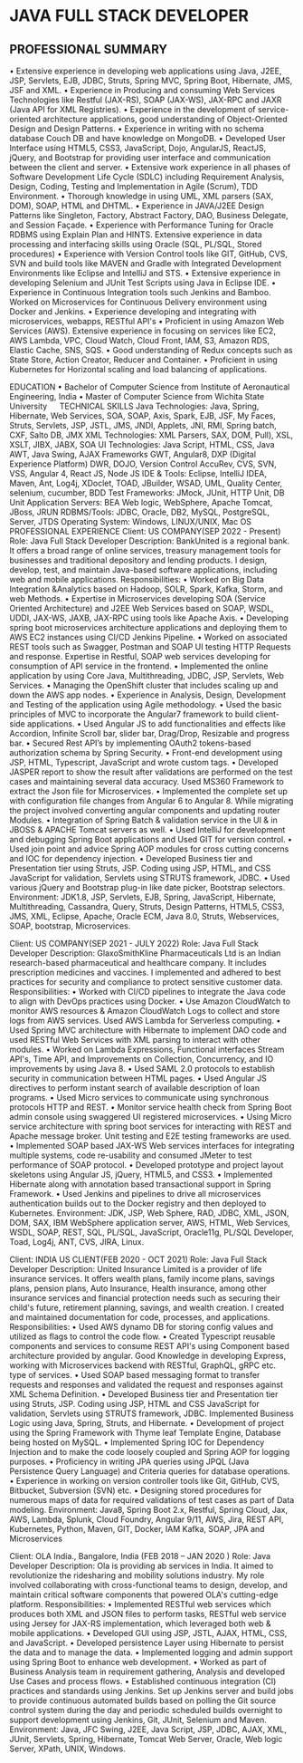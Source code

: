 # JAVA FULL STACK DEVELOPER





## PROFESSIONAL SUMMARY
•	Extensive experience in developing web applications using Java, J2EE, JSP, Servlets, EJB, JDBC, Struts, Spring MVC, Spring Boot, Hibernate, JMS, JSF and XML. 
•	Experience in Producing and consuming Web Services Technologies like Restful (JAX-RS), SOAP (JAX-WS), JAX-RPC and JAXR (Java API for XML Registries).
•	Experience in the development of service-oriented architecture applications, good understanding of Object-Oriented Design and Design Patterns.
•	Experience in writing with no schema database Couch DB and have knowledge on MongoDB.
•	Developed User Interface using HTML5, CSS3, JavaScript, Dojo, AngularJS, ReactJS, jQuery, and Bootstrap for providing user interface and communication between the client and server.
•	Extensive work experience in all phases of Software Development Life Cycle (SDLC) including Requirement Analysis, Design, Coding, Testing and Implementation in Agile (Scrum), TDD Environment.
•	Thorough knowledge in using UML, XML parsers (SAX, DOM), SOAP, HTML and DHTML.
•	Experience in JAVA/J2EE Design Patterns like Singleton, Factory, Abstract Factory, DAO, Business Delegate, and Session Façade.
•	Experience with Performance Tuning for Oracle RDBMS using Explain Plan and HINTS. Extensive experience in data processing and interfacing skills using Oracle (SQL, PL/SQL, Stored procedures)
•	Experience with Version Control tools like GIT, GitHub, CVS, SVN and build tools like MAVEN and Gradle with Integrated Development Environments like Eclipse and IntelliJ and STS.
•	Extensive experience in developing Selenium and JUnit Test Scripts using Java in Eclipse IDE.
•	Experience in Continuous Integration tools such Jenkins and Bamboo. Worked on Microservices for Continuous Delivery environment using Docker and Jenkins.
•	Experience developing and integrating with microservices, webapps, RESTful API's
•	Proficient in using Amazon Web Services (AWS). Extensive experience in focusing on services like EC2, AWS Lambda, VPC, Cloud Watch, Cloud Front, IAM, S3, Amazon RDS, Elastic Cache, SNS, SQS.
•	Good understanding of Redux concepts such as State Store, Action Creator, Reducer and Container.
•	Proficient in using Kubernetes for Horizontal scaling and load balancing of applications.

EDUCATION
•	Bachelor of Computer Science from Institute of Aeronautical Engineering, India
•	Master of Computer Science from Wichita State University
 
TECHNICAL SKILLS
Java Technologies: Java, Spring, Hibernate, Web Services, SOA, SOAP, Axis, Spark, EJB, JSF, My Faces, Struts, Servlets, JSP, JSTL, JMS, JNDI, Applets, JNI, RMI, Spring batch, CXF, Salto DB, JMX
XML Technologies: XML Parsers, SAX, DOM, Pull), XSL, XSLT, JIBX, JABX, SOA
UI Technologies: Java Script, HTML, CSS, Java AWT, Java Swing, AJAX Frameworks GWT, Angular8, DXP (Digital Experience Platform) DWR, DOJO, Version Control AccuRev, CVS, SVN, VSS, Angular 4, React JS, Node JS
IDE & Tools: Eclipse, IntelliJ IDEA, Maven, Ant, Log4j, XDoclet, TOAD, JBuilder, WSAD, UML, Quality Center, selenium, cucumber, BDD
Test Frameworks: JMock, JUnit, HTTP Unit, DB Unit
Application Servers: BEA Web logic, WebSphere, Apache Tomcat, JBoss, JRUN
RDBMS/Tools: JDBC, Oracle, DB2, MySQL, PostgreSQL, Server, JTDS
Operating System: Windows, LINUX/UNIX, Mac OS
PROFESSIONAL EXPERIENCE
Client: US COMPANY(SEP 2022 - Present)
Role: Java Full Stack Developer
Description: BankUnited is a regional bank. It offers a broad range of online services, treasury management tools for businesses and traditional depository and lending products. I design, develop, test, and maintain Java-based software applications, including web and mobile applications.
Responsibilities:
•	Worked on Big Data Integration &Analytics based on Hadoop, SOLR, Spark, Kafka, Storm, and web Methods.
•	Expertise in Microservices developing SOA (Service Oriented Architecture) and J2EE Web Services based on SOAP, WSDL, UDDI, JAX-WS, JAXB, JAX-RPC using tools like Apache Axis.
•	Developing spring boot microservices architecture applications and deploying them to AWS EC2 instances using CI/CD Jenkins Pipeline.
•	Worked on associated REST tools such as Swagger, Postman and SOAP UI testing HTTP Requests and response. Expertise in Restful, SOAP web services developing for consumption of API service in the frontend.
•	Implemented the online application by using Core Java, Multithreading, JDBC, JSP, Servlets, Web Services.
•	Managing the OpenShift cluster that includes scaling up and down the AWS app nodes.
•	Experience in Analysis, Design, Development and Testing of the application using Agile methodology.
•	Used the basic principles of MVC to incorporate the Angular7 framework to build client-side applications.
•	Used Angular JS to add functionalities and effects like Accordion, Infinite Scroll bar, slider bar, Drag/Drop, Resizable and progress bar.
•	Secured Rest API’s by implementing OAuth2 tokens-based authorization schema by Spring Security.
•	Front-end development using JSP, HTML, Typescript, JavaScript and wrote custom tags.
•	Developed JASPER report to show the result after validations are performed on the test cases and maintaining several data accuracy. Used MS360 Framework to extract the Json file for Microservices.
•	Implemented the complete set up with configuration file changes from Angular 6 to Angular 8. While migrating the project involved converting angular components and updating router Modules.
•	Integration of Spring Batch & validation service in the UI & in JBOSS & APACHE Tomcat servers as well.
•	Used IntelliJ for development and debugging Spring Boot applications and Used GIT for version control.
•	Used join point and advice Spring AOP modules for cross cutting concerns and IOC for dependency injection.
•	Developed Business tier and Presentation tier using Struts, JSP. Coding using JSP, HTML, and CSS JavaScript for validation, Servlets using STRUTS framework, JDBC.
•	Used various jQuery and Bootstrap plug-in like date picker, Bootstrap selectors.
Environment: JDK1.8, JSP, Servlets, EJB, Spring, JavaScript, Hibernate, Multithreading, Cassandra, Query, Struts, Design Patterns, HTML5, CSS3, JMS, XML, Eclipse, Apache, Oracle ECM, Java 8.0, Struts, Webservices, SOAP, bootstrap, Microservices.

Client: US COMPANY(SEP 2021 - JULY 2022)
Role: Java Full Stack Developer
Description: GlaxoSmithKline Pharmaceuticals Ltd is an Indian research-based pharmaceutical and healthcare company. It includes prescription medicines and vaccines. I implemented and adhered to best practices for security and compliance to protect sensitive customer data.
Responsibilities:
•	Worked with CI/CD pipelines to integrate the Java code to align with DevOps practices using Docker.
•	Use Amazon CloudWatch to monitor AWS resources & Amazon CloudWatch Logs to collect and store logs from AWS services. Used AWS Lambda for Serverless computing.
•	Used Spring MVC architecture with Hibernate to implement DAO code and used RESTful Web Services with XML parsing to interact with other modules.
•	Worked on Lambda Expressions, Functional interfaces Stream API's, Time API, and Improvements on Collection, Concurrency, and IO improvements by using Java 8.
•	Used SAML 2.0 protocols to establish security in communication between HTML pages.
•	Used Angular JS directives to perform instant search of available description of loan programs.
•	Used Micro services to communicate using synchronous protocols HTTP and REST.
•	Monitor service health check from Spring Boot admin console using swaggered UI registered microservices.
•	Using Micro service architecture with spring boot services for interacting with REST and Apache message broker. Unit testing and E2E testing frameworks are used.
•	Implemented SOAP based JAX-WS Web services interfaces for integrating multiple systems, code re-usability and consumed JMeter to test performance of SOAP protocol.
•	Developed prototype and project layout skeletons using Angular JS, jQuery, HTML5, and CSS3.
•	Implemented Hibernate along with annotation based transactional support in Spring Framework.
•	Used Jenkins and pipelines to drive all microservices authentication builds out to the Docker registry and then deployed to Kubernetes.
Environment: JDK, JSP, Web Sphere, RAD, JDBC, XML, JSON, DOM, SAX, IBM WebSphere application server, AWS, HTML, Web Services, WSDL, SOAP, REST, SQL, PL/SQL, JavaScript, Oracle11g, PL/SQL Developer, Toad, Log4j, ANT, CVS, JIRA, Linux.

Client: INDIA US CLIENT(FEB 2020 - OCT 2021)
Role: Java Full Stack Developer
Description: United Insurance Limited is a provider of life insurance services. It offers wealth plans, family income plans, savings plans, pension plans, Auto Insurance, Health insurance, among other insurance services and financial protection needs such as securing their child's future, retirement planning, savings, and wealth creation. I created and maintained documentation for code, processes, and applications.
Responsibilities:
•	Used AWS dynamo DB for storing config values and utilized as flags to control the code flow.
•	Created Typescript reusable components and services to consume REST API's using Component based architecture provided by angular. Good Knowledge in developing Express, working with Microservices backend with RESTful, GraphQL, gRPC etc. type of services.
•	Used SOAP based messaging format to transfer requests and responses and validated the request and responses against XML Schema Definition.
•	Developed Business tier and Presentation tier using Struts, JSP. Coding using JSP, HTML and CSS JavaScript for validation, Servlets using STRUTS framework, JDBC. Implemented Business Logic using Java, Spring, Struts, and Hibernate.
•	Development of project using the Spring Framework with Thyme leaf Template Engine, Database being hosted on MySQL.
•	Implemented Spring IOC for Dependency Injection and to make the code loosely coupled and Spring AOP for logging purposes.
•	Proficiency in writing JPA queries using JPQL (Java Persistence Query Language) and Criteria queries for database operations.
•	Experience in working on version controller tools like Git, GitHub, CVS, Bitbucket, Subversion (SVN) etc.
•	Designing stored procedures for numerous maps of data for required validations of test cases as part of Data modeling.
Environment: Java8, Spring Boot 2.x, Restful, Spring Cloud, Jax, AWS, Lambda, Splunk, Cloud Foundry, Angular 9/11, AWS, Jira, REST API, Kubernetes, Python, Maven, GIT, Docker, IAM Kafka, SOAP, JPA and Microservices

Client: OLA India., Bangalore, India (FEB 2018 – JAN 2020 )
Role: Java Developer
Description: Ola is providing ab services in India. It aimed to revolutionize the ridesharing and mobility solutions industry. My role involved collaborating with cross-functional teams to design, develop, and maintain critical software components that powered OLA's cutting-edge platform.
Responsibilities:
•	Implemented RESTful web services which produces both XML and JSON files to perform tasks, RESTful web service using Jersey for JAX-RS implementation, which leveraged both web & mobile applications.
•	Developed GUI using JSP, JSTL, AJAX, HTML, CSS, and JavaScript.
•	Developed persistence Layer using Hibernate to persist the data and to manage the data.
•	Implemented logging and admin support using Spring Boot to enhance web development.
•	Worked as part of Business Analysis team in requirement gathering, Analysis and developed Use Cases and process flows.
•	Established continuous integration (CI) practices and standards using Jenkins. Set up Jenkins server and build jobs to provide continuous automated builds based on polling the Git source control system during the day and periodic scheduled builds overnight to support development using Jenkins, Git, JUnit, Selenium and Maven.
Environment: Java, JFC Swing, J2EE, Java Script, JSP, JDBC, AJAX, XML, JUnit, Servlets, Spring, Hibernate, Tomcat Web Server, Oracle, Web logic Server, XPath, UNIX, Windows.

